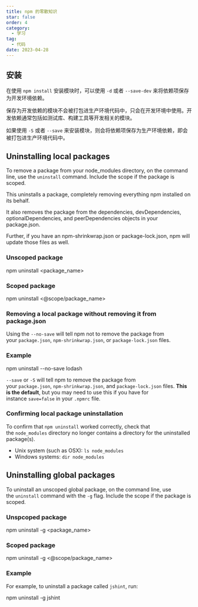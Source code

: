 ```yaml
---
title: npm 的零散知识
star: false
order: 4
category:
  - 学习
tag:
  - 代码
date: 2023-04-28
---
```

## 安装

在使用 `npm install` 安装模块时，可以使用 `-d` 或者 `--save-dev` 来将依赖项保存为开发环境依赖。

保存为开发依赖的模块不会被打包进生产环境代码中，只会在开发环境中使用。开发依赖通常包括如测试库、构建工具等开发相关的模块。

如果使用 `-S` 或者 `--save` 来安装模块，则会将依赖项保存为生产环境依赖，即会被打包进生产环境代码中。

## Uninstalling local packages

To remove a package from your node_modules directory, on the command line, use the `uninstall` command. Include the scope if the package is scoped.

This uninstalls a package, completely removing everything npm installed on its behalf.

It also removes the package from the dependencies, devDependencies, optionalDependencies, and peerDependencies objects in your package.json.

Further, if you have an npm-shrinkwrap.json or package-lock.json, npm will update those files as well.

### Unscoped package

npm uninstall <package_name>

### Scoped package

npm uninstall <@scope/package_name>

### Removing a local package without removing it from package.json

Using the `--no-save` will tell npm not to remove the package from your `package.json`, `npm-shrinkwrap.json`, or `package-lock.json` files.

### Example

npm uninstall --no-save lodash

`--save` or `-S` will tell npm to remove the package from your `package.json`, `npm-shrinkwrap.json`, and `package-lock.json` files. **This is the default**, but you may need to use this if you have for instance `save=false` in your `.npmrc` file.

### Confirming local package uninstallation

To confirm that `npm uninstall` worked correctly, check that the `node_modules` directory no longer contains a directory for the uninstalled package(s).

-   Unix system (such as OSX): `ls node_modules`
-   Windows systems: `dir node_modules`

## Uninstalling global packages

To uninstall an unscoped global package, on the command line, use the `uninstall` command with the `-g` flag. Include the scope if the package is scoped.

### Unspcoped package
npm uninstall -g <package_name>

### Scoped package

npm uninstall -g <@scope/package_name>

### Example

For example, to uninstall a package called `jshint`, run:

npm uninstall -g jshint